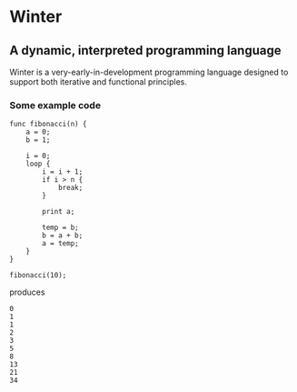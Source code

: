 # Winter

## A dynamic, interpreted programming language

Winter is a very-early-in-development programming language designed to
support both iterative and functional principles.

### Some example code

```
func fibonacci(n) {
	a = 0;
	b = 1;
	
	i = 0;
	loop {
		i = i + 1;
		if i > n {
			break;
		}
		
		print a;
		
		temp = b;
		b = a + b;
		a = temp;
	}
}

fibonacci(10);
```

produces

```
0
1
1
2
3
5
8
13
21
34
```

